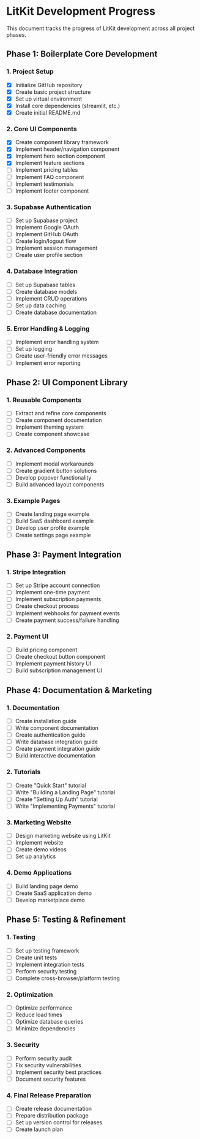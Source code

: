 # LitKit Development Progress

This document tracks the progress of LitKit development across all project phases.

## Phase 1: Boilerplate Core Development

### 1. Project Setup

- [x] Initialize GitHub repository
- [x] Create basic project structure
- [x] Set up virtual environment
- [x] Install core dependencies (streamlit, etc.)
- [x] Create initial README.md

### 2. Core UI Components

- [x] Create component library framework
- [x] Implement header/navigation component
- [x] Implement hero section component
- [x] Implement feature sections
- [ ] Implement pricing tables
- [ ] Implement FAQ component
- [ ] Implement testimonials
- [ ] Implement footer component

### 3. Supabase Authentication

- [ ] Set up Supabase project
- [ ] Implement Google OAuth
- [ ] Implement GitHub OAuth
- [ ] Create login/logout flow
- [ ] Implement session management
- [ ] Create user profile section

### 4. Database Integration

- [ ] Set up Supabase tables
- [ ] Create database models
- [ ] Implement CRUD operations
- [ ] Set up data caching
- [ ] Create database documentation

### 5. Error Handling & Logging

- [ ] Implement error handling system
- [ ] Set up logging
- [ ] Create user-friendly error messages
- [ ] Implement error reporting

## Phase 2: UI Component Library

### 1. Reusable Components

- [ ] Extract and refine core components
- [ ] Create component documentation
- [ ] Implement theming system
- [ ] Create component showcase

### 2. Advanced Components

- [ ] Implement modal workarounds
- [ ] Create gradient button solutions
- [ ] Develop popover functionality
- [ ] Build advanced layout components

### 3. Example Pages

- [ ] Create landing page example
- [ ] Build SaaS dashboard example
- [ ] Develop user profile example
- [ ] Create settings page example

## Phase 3: Payment Integration

### 1. Stripe Integration

- [ ] Set up Stripe account connection
- [ ] Implement one-time payment
- [ ] Implement subscription payments
- [ ] Create checkout process
- [ ] Implement webhooks for payment events
- [ ] Create payment success/failure handling

### 2. Payment UI

- [ ] Build pricing component
- [ ] Create checkout button component
- [ ] Implement payment history UI
- [ ] Build subscription management UI

## Phase 4: Documentation & Marketing

### 1. Documentation

- [ ] Create installation guide
- [ ] Write component documentation
- [ ] Create authentication guide
- [ ] Write database integration guide
- [ ] Create payment integration guide
- [ ] Build interactive documentation

### 2. Tutorials

- [ ] Create "Quick Start" tutorial
- [ ] Write "Building a Landing Page" tutorial
- [ ] Create "Setting Up Auth" tutorial
- [ ] Write "Implementing Payments" tutorial

### 3. Marketing Website

- [ ] Design marketing website using LitKit
- [ ] Implement website
- [ ] Create demo videos
- [ ] Set up analytics

### 4. Demo Applications

- [ ] Build landing page demo
- [ ] Create SaaS application demo
- [ ] Develop marketplace demo

## Phase 5: Testing & Refinement

### 1. Testing

- [ ] Set up testing framework
- [ ] Create unit tests
- [ ] Implement integration tests
- [ ] Perform security testing
- [ ] Complete cross-browser/platform testing

### 2. Optimization

- [ ] Optimize performance
- [ ] Reduce load times
- [ ] Optimize database queries
- [ ] Minimize dependencies

### 3. Security

- [ ] Perform security audit
- [ ] Fix security vulnerabilities
- [ ] Implement security best practices
- [ ] Document security features

### 4. Final Release Preparation

- [ ] Create release documentation
- [ ] Prepare distribution package
- [ ] Set up version control for releases
- [ ] Create launch plan
